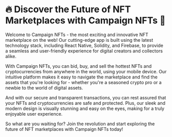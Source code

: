 # 🔥 Discover the Future of NFT Marketplaces with Campaign NFTs 🌟

Welcome to Campaign NFTs - the most exciting and innovative NFT marketplace on the web! Our cutting-edge app is built using the latest technology stack, including React Native, Solidity, and Firebase, to provide a seamless and user-friendly experience for digital creators and collectors alike.

With Campaign NFTs, you can bid, buy, and sell the hottest NFTs and cryptocurrencies from anywhere in the world, using your mobile device. Our intuitive platform makes it easy to navigate the marketplace and find the assets that you're looking for - whether you're a seasoned crypto pro or a newbie to the world of digital assets.

And with our secure and transparent transactions, you can rest assured that your NFTs and cryptocurrencies are safe and protected. Plus, our sleek and modern design is visually stunning and easy on the eyes, making for a truly enjoyable user experience.

So what are you waiting for? Join the revolution and start exploring the future of NFT marketplaces with Campaign NFTs today!
